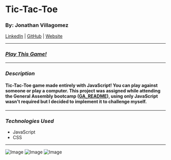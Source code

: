 # Tic-Tac-Toe

### By: Jonathan Villagomez

[LinkedIn](https://www.linkedin.com/in/jonathanvillagomezhernandez/) |
[GitHub](https://github.com/VillagomezHJonathan) |
[Website](https://www.jonweb.dev/)

---

### [**_Play This Game!_**](http://tic-tac-toe-jvh.surge.sh/)

---

### **_Description_**

#### Tic-Tac-Toe game made entirely with JavaScript! You can play against someone or play a computer. This project was assigned while attending the General Assembly bootcamp ([GA_README](/GA_README.md)), using only JavaScript wasn't required but I decided to implement it to challenge myself.

---

### **_Technologies Used_**

- JavaScript
- CSS

---

![Image](/screenshots/screenshot01.png)
![Image](/screenshots/screenshot02.png)
![Image](/screenshots/screenshot03.png)
